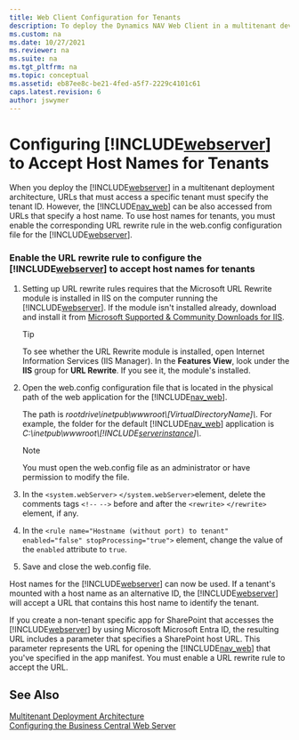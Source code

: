 ```yaml
---
title: Web Client Configuration for Tenants
description: To deploy the Dynamics NAV Web Client in a multitenant development architecture, URLs must specify the tenant ID to access a specific tenant.
ms.custom: na
ms.date: 10/27/2021
ms.reviewer: na
ms.suite: na
ms.tgt_pltfrm: na
ms.topic: conceptual
ms.assetid: eb87ee8c-be21-4fed-a5f7-2229c4101c61
caps.latest.revision: 6
author: jswymer
---
```

# Configuring [!INCLUDE[webserver](../developer/includes/webserver.md)] to Accept Host Names for Tenants

When you deploy the [!INCLUDE[webserver](../developer/includes/webserver.md)] in a multitenant deployment architecture, URLs that must access a specific tenant must specify the tenant ID. However, the [!INCLUDE[nav_web](../developer/includes/nav_web_md.md)] can be also accessed from URLs that specify a host name. To use host names for tenants, you must enable the corresponding URL rewrite rule in the web.config configuration file for the [!INCLUDE[webserver](../developer/includes/webserver.md)].  
  
### Enable the URL rewrite rule to configure the [!INCLUDE[webserver](../developer/includes/webserver.md)] to accept host names for tenants

1. Setting up URL rewrite rules requires that the Microsoft URL Rewrite module is installed in IIS on the computer running the [!INCLUDE[webserver](../developer/includes/webserver.md)]. If the module isn't installed already, download and install it from [Microsoft Supported & Community Downloads for IIS](https://www.iis.net/downloads/microsoft/url-rewrite).

    > [!TIP]
    > To see whether the URL Rewrite module is installed, open Internet Information Services (IIS Manager). In the **Features View**, look under the **IIS** group for **URL Rewrite**. If you see it, the module's installed.

2. Open the web.config configuration file that is located in the physical path of the web application for the [!INCLUDE[nav_web](../developer/includes/nav_web_md.md)].  
  
     The path is *rootdrive\\inetpub\\wwwroot\\\[VirtualDirectoryName\]\\*. For example, the folder for the default [!INCLUDE[nav_web](../developer/includes/nav_web_md.md)] application is *C:\\inetpub\\wwwroot\\[!INCLUDE[serverinstance](../developer/includes/serverinstance.md)]\\*.  
  
    > [!NOTE]  
    >  You must open the web.config file as an administrator or have permission to modify the file.  
  
3. In the `<system.webServer>` `</system.webServer>`element, delete the comments tags `<!--` `-->` before and after the `<rewrite>` `</rewrite>` element, if any.

4. In the `<rule name="Hostname (without port) to tenant" enabled="false" stopProcessing="true">` element, change the value of the `enabled` attribute to `true`.  
  
5. Save and close the web.config file.
  
Host names for the [!INCLUDE[webserver](../developer/includes/webserver.md)] can now be used. If a tenant's mounted with a host name as an alternative ID, the [!INCLUDE[webserver](../developer/includes/webserver.md)] will accept a URL that contains this host name to identify the tenant.  
  
If you create a non-tenant specific app for SharePoint that accesses the [!INCLUDE[webserver](../developer/includes/webserver.md)] by using Microsoft Microsoft Entra ID, the resulting URL includes a parameter that specifies a SharePoint host URL. This parameter represents the URL for opening the [!INCLUDE[nav_web](../developer/includes/nav_web_md.md)] that you've specified in the app manifest. You must enable a URL rewrite rule to accept the URL.  
  
## See Also

 [Multitenant Deployment Architecture](../deployment/Multitenant-Deployment-Architecture.md)   
 [Configuring the Business Central Web Server](configure-web-server.md)   